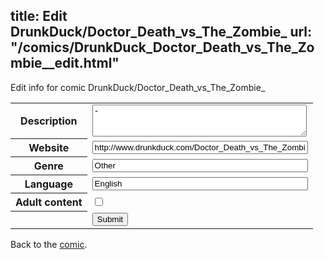 title: Edit DrunkDuck/Doctor_Death_vs_The_Zombie_
url: "/comics/DrunkDuck_Doctor_Death_vs_The_Zombie__edit.html"
---
Edit info for comic DrunkDuck/Doctor_Death_vs_The_Zombie_

<form name="comic" action="http://gaepostmail.appspot.com/comic/" method="post">
<table class="comicinfo">
<tr>
<th>Description</th><td><textarea name="description" cols="40" rows="3">-</textarea></td>
</tr>
<tr>
<th>Website</th><td><input type="text" name="url" value="http://www.drunkduck.com/Doctor_Death_vs_The_Zombie_/" size="40"/></td>
</tr>
<tr>
<th>Genre</th><td><input type="text" name="genre" value="Other" size="40"/></td>
</tr>
<tr>
<th>Language</th><td><input type="text" name="language" value="English" size="40"/></td>
</tr>
<tr>
<th>Adult content</th><td><input type="checkbox" name="adult" value="adult" /></td>
</tr>
<tr>
<th></th><td>
<input type="hidden" name="comic" value="DrunkDuck_Doctor_Death_vs_The_Zombie_" />
<input type="submit" name="submit" value="Submit" />
</td>
</tr>
</table>
</form>

Back to the [comic](DrunkDuck_Doctor_Death_vs_The_Zombie_.html).
